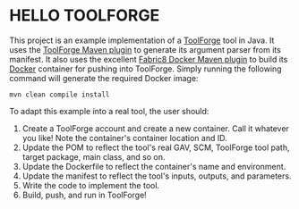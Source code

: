 # HELLO TOOLFORGE

This project is an example implementation of a
[ToolForge](https://app.toolforge.io/) tool in Java. It uses the [ToolForge
Maven plugin](https://github.com/toolforgeio/toolforge-maven-plugin) to
generate its argument parser from its manifest. It also uses the excellent
[Fabric8 Docker Maven plugin](https://dmp.fabric8.io/) to build its
[Docker](https://www.docker.com/) container for pushing into ToolForge. Simply
running the following command will generate the required Docker image:

    mvn clean compile install
    
To adapt this example into a real tool, the user should:

1. Create a ToolForge account and create a new container. Call it whatever
   you like! Note the container's container location and ID.
2. Update the POM to reflect the tool's real GAV, SCM, ToolForge tool path,
   target package, main class, and so on.
3. Update the Dockerfile to reflect the container's name and environment.
4. Update the manifest to reflect the tool's inputs, outputs, and parameters.
5. Write the code to implement the tool.
6. Build, push, and run in ToolForge!